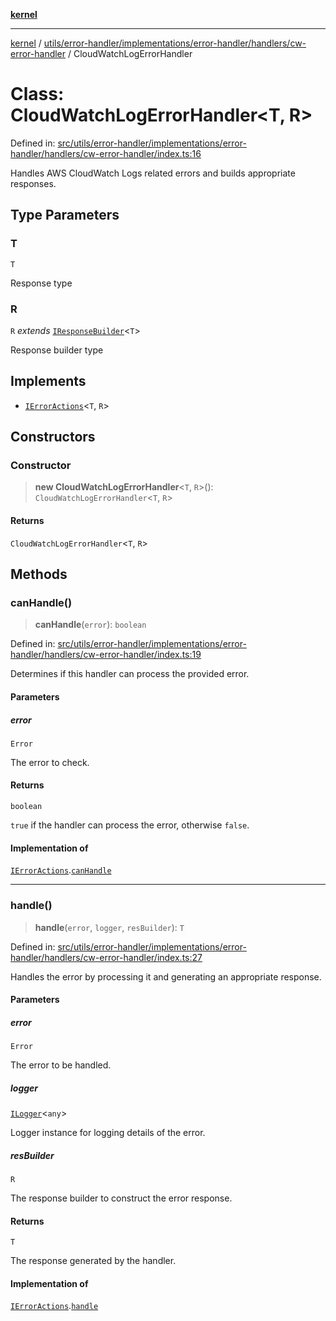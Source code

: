 [**kernel**](../../../../../../../README.md)

***

[kernel](../../../../../../../modules.md) / [utils/error-handler/implementations/error-handler/handlers/cw-error-handler](../README.md) / CloudWatchLogErrorHandler

# Class: CloudWatchLogErrorHandler\<T, R\>

Defined in: [src/utils/error-handler/implementations/error-handler/handlers/cw-error-handler/index.ts:16](https://github.com/atolini/dyna-x/blob/9212a96a81963b1f87ab4e0a5690bd13f536ed17/src/utils/error-handler/implementations/error-handler/handlers/cw-error-handler/index.ts#L16)

Handles AWS CloudWatch Logs related errors and builds appropriate responses.

## Type Parameters

### T

`T`

Response type

### R

`R` *extends* [`IResponseBuilder`](../../../../../../response-builder/contracts/interfaces/IResponseBuilder.md)\<`T`\>

Response builder type

## Implements

- [`IErrorActions`](../../../../../contracts/i-error-actions/interfaces/IErrorActions.md)\<`T`, `R`\>

## Constructors

### Constructor

> **new CloudWatchLogErrorHandler**\<`T`, `R`\>(): `CloudWatchLogErrorHandler`\<`T`, `R`\>

#### Returns

`CloudWatchLogErrorHandler`\<`T`, `R`\>

## Methods

### canHandle()

> **canHandle**(`error`): `boolean`

Defined in: [src/utils/error-handler/implementations/error-handler/handlers/cw-error-handler/index.ts:19](https://github.com/atolini/dyna-x/blob/9212a96a81963b1f87ab4e0a5690bd13f536ed17/src/utils/error-handler/implementations/error-handler/handlers/cw-error-handler/index.ts#L19)

Determines if this handler can process the provided error.

#### Parameters

##### error

`Error`

The error to check.

#### Returns

`boolean`

`true` if the handler can process the error, otherwise `false`.

#### Implementation of

[`IErrorActions`](../../../../../contracts/i-error-actions/interfaces/IErrorActions.md).[`canHandle`](../../../../../contracts/i-error-actions/interfaces/IErrorActions.md#canhandle)

***

### handle()

> **handle**(`error`, `logger`, `resBuilder`): `T`

Defined in: [src/utils/error-handler/implementations/error-handler/handlers/cw-error-handler/index.ts:27](https://github.com/atolini/dyna-x/blob/9212a96a81963b1f87ab4e0a5690bd13f536ed17/src/utils/error-handler/implementations/error-handler/handlers/cw-error-handler/index.ts#L27)

Handles the error by processing it and generating an appropriate response.

#### Parameters

##### error

`Error`

The error to be handled.

##### logger

[`ILogger`](../../../../../../logger/contracts/interfaces/ILogger.md)\<`any`\>

Logger instance for logging details of the error.

##### resBuilder

`R`

The response builder to construct the error response.

#### Returns

`T`

The response generated by the handler.

#### Implementation of

[`IErrorActions`](../../../../../contracts/i-error-actions/interfaces/IErrorActions.md).[`handle`](../../../../../contracts/i-error-actions/interfaces/IErrorActions.md#handle)
